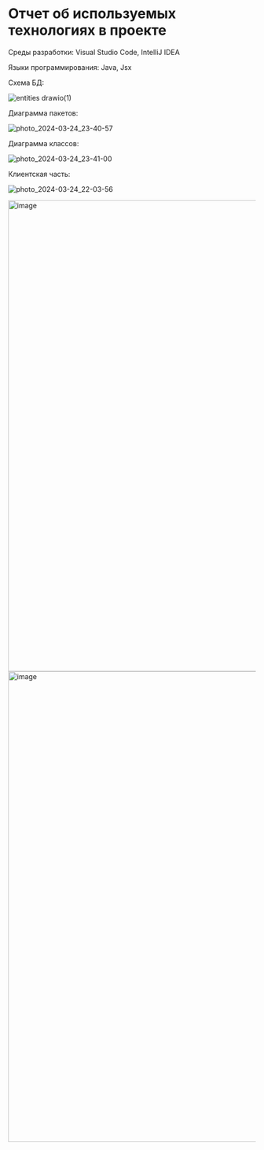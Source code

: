 # Отчет об используемых технологиях в проекте

Среды разработки: Visual Studio Code, IntelliJ IDEA

Языки программирования: Java, Jsx

Схема БД:

![entities drawio(1)](https://github.com/MaxEmelyanovich/WolframX/assets/99658243/2f6c5cde-886a-4c40-8f94-816817a8d2f6)

Диаграмма пакетов:

![photo_2024-03-24_23-40-57](https://github.com/MaxEmelyanovich/WolframX/assets/99658243/8529afd8-d4f6-4fec-a9c1-811e9896b819)

Диаграмма классов:

![photo_2024-03-24_23-41-00](https://github.com/MaxEmelyanovich/WolframX/assets/99658243/5223aecc-19d1-4d7a-9975-395152e0f87b)

Клиентская часть:

![photo_2024-03-24_22-03-56](https://github.com/MaxEmelyanovich/WolframX/assets/99658243/df91998d-5af9-4102-8c46-fcba68076ae1)

<img width="959" alt="image" src="https://github.com/MaxEmelyanovich/WolframX/assets/95571818/31346aed-719a-47fe-af46-2870835ac81f">

<img width="958" alt="image" src="https://github.com/MaxEmelyanovich/WolframX/assets/95571818/f5d5ebde-98d2-419f-8745-32c6957eaee8">
